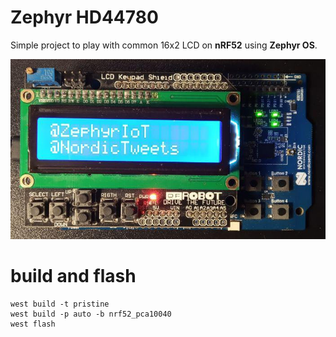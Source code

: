 # Zephyr HD44780

Simple project to play with common 16x2 LCD on **nRF52** using **Zephyr OS**.

![Photo](/img/photo.jpg "Photo")


# build and flash

    west build -t pristine
    west build -p auto -b nrf52_pca10040
    west flash
